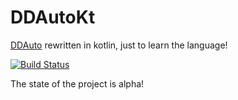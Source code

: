 # DDAutoKt
[DDAuto](https://github.com/th-schwarz/DDAuto) rewritten in kotlin, just to learn the language!

[![Build Status](https://app.travis-ci.com/th-schwarz/DDAutoKt.svg?token=qSPv4SNGn1yMojeF1zXi&branch=develop)](https://app.travis-ci.com/th-schwarz/DDAutoKt)

The state of the project is alpha!
